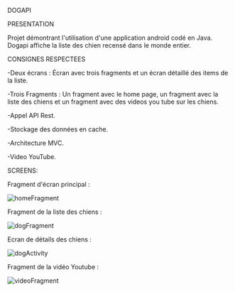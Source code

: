 DOGAPI

PRESENTATION

Projet démontrant l'utilisation d'une application android codé en Java. Dogapi affiche la liste des chien recensé dans le monde entier.

CONSIGNES RESPECTEES 

-Deux écrans : Écran avec trois fragments et un écran détaillé des items de la liste.

-Trois Fragments : Un fragment avec le home page, un fragment avec la liste des chiens et un fragment avec des videos you tube sur les chiens.

-Appel API Rest.

-Stockage des données en cache.

-Architecture MVC.

-Video YouTube.

SCREENS: 

Fragment d'écran principal : 

![homeFragment](https://github.com/mithun1998/DogApi/blob/master/ScreensReadMe/homeFragment.png)

Fragment de la liste des chiens :

![dogFragment](https://github.com/mithun1998/DogApi/blob/master/ScreensReadMe/dogFrament.png)

Ecran de détails des chiens : 

![dogActivity](https://github.com/mithun1998/DogApi/blob/master/ScreensReadMe/dogActivity.png)

Fragment de la vidéo Youtube :

![videoFragment](https://github.com/mithun1998/DogApi/blob/master/ScreensReadMe/videoFragment.png)
